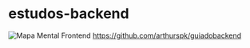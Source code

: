# estudos-backend

![Mapa Mental Frontend](./assets/images/backend-roadmap.jpg)
https://github.com/arthurspk/guiadobackend
